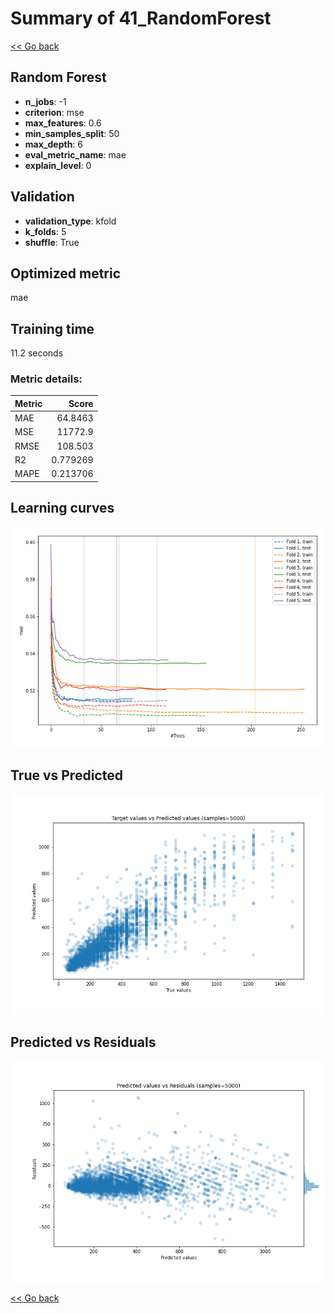 # Summary of 41_RandomForest

[<< Go back](../README.md)


## Random Forest
- **n_jobs**: -1
- **criterion**: mse
- **max_features**: 0.6
- **min_samples_split**: 50
- **max_depth**: 6
- **eval_metric_name**: mae
- **explain_level**: 0

## Validation
 - **validation_type**: kfold
 - **k_folds**: 5
 - **shuffle**: True

## Optimized metric
mae

## Training time

11.2 seconds

### Metric details:
| Metric   |        Score |
|:---------|-------------:|
| MAE      |    64.8463   |
| MSE      | 11772.9      |
| RMSE     |   108.503    |
| R2       |     0.779269 |
| MAPE     |     0.213706 |



## Learning curves
![Learning curves](learning_curves.png)
## True vs Predicted

![True vs Predicted](true_vs_predicted.png)


## Predicted vs Residuals

![Predicted vs Residuals](predicted_vs_residuals.png)



[<< Go back](../README.md)
